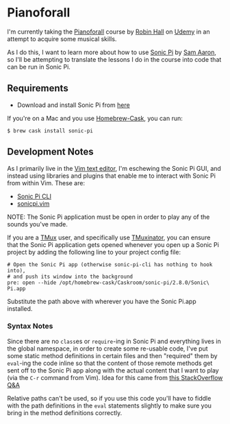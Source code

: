 # Pianoforall

I'm currently taking the [Pianoforall](https://www.udemy.com/pianoforall-incredible-new-way-to-learn-piano-keyboard/)
course by [Robin Hall](https://www.udemy.com/user/robinhall3/) on [Udemy](https://www.udemy.com/) in an attempt to acquire some musical skills.

As I do this, I want to learn more about how to use [Sonic Pi](http://sonic-pi.net/) by [Sam Aaron](https://twitter.com/samaaron), so I'll be attempting
to translate the lessons I do in the course into code that can be run in Sonic Pi.

## Requirements

- Download and install Sonic Pi from [here](http://sonic-pi.net/)

If you're on a Mac and you use [Homebrew-Cask](https://github.com/caskroom/homebrew-cask), you can run:

    $ brew cask install sonic-pi

## Development Notes

As I primarily live in the [Vim text editor](http://www.vim.org/), I'm eschewing the Sonic Pi GUI, and instead using libraries and plugins that enable me to interact with Sonic Pi from within Vim.  These are:

- [Sonic Pi CLI](https://github.com/Widdershin/sonic-pi-cli)
- [sonicpi.vim](https://github.com/dermusikman/sonicpi.vim)

NOTE: The Sonic Pi application must be open in order to play any of the sounds you've made.

If you are a [TMux](https://tmux.github.io/) user, and specifically use [TMuxinator](https://github.com/tmuxinator/tmuxinator), you can ensure that the Sonic Pi application gets opened whenever you open up a Sonic Pi project by adding the following line to your project config file:

    # Open the Sonic Pi app (otherwise sonic-pi-cli has nothing to hook into),
    # and push its window into the background
    pre: open --hide /opt/homebrew-cask/Caskroom/sonic-pi/2.8.0/Sonic\ Pi.app

Substitute the path above with wherever you have the Sonic Pi.app installed.

### Syntax Notes

Since there are no `class`es or `require`-ing in Sonic Pi and everything lives in the global namespace, in order to create some re-usable code, I've put some static method definitions in certain files and then "required" them by `eval`-ing the code inline so that the content of those remote methods get sent off to the Sonic Pi app along with the actual content that I want to play (via the `C-r` command from Vim).  Idea for this came from [this StackOverflow Q&A](http://stackoverflow.com/a/613213/567863)

Relative paths can't be used, so if you use this code you'll have to fiddle with the path definitions in the `eval` statements slightly to make sure you bring in the method definitions correctly.
